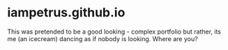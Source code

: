 # iampetrus.github.io
This was pretended to be a good looking - complex portfolio but rather, its me (an icecream) dancing as if nobody is looking.
Where are you?
